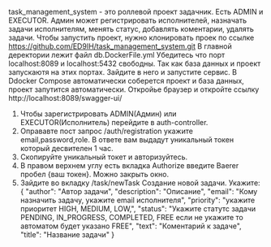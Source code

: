 task_management_system - это роллевой проект задачник. Есть ADMIN и EXECUTOR. Админ может регистрировать исполнителей, назначать задачи исполнителям, менять статус, добавлять коментарии, удалять задачи.
Чтобы запустить проект, нужно клонировать проек по ссылке https://github.com/ED9IH/task_management_system.git
В главной деректории лежит файл db.DockerFile.yml
Убедитесь что порт localhost:8089 и localhost:5432 свободны. Так как база данных и проект запускаютя на этих портах.
Зайдите в него и запустите сервис. 
В Ddocker Compose автоматически соберется проект и база данных, проект запутится автоматически.
Откройье браузер и откройте ссылку http://localhost:8089/swagger-ui/
1. Чтобы зарегистрировать ADMIN(Админ) или EXECUTOR(Исполнитель) перейдите в auth-controller.
2. Оправавте пост запрос /auth/registration укажите email,password,role. В ответе вам выдадут уникальный токен который десвителен 1 час.
3. Скопируйте уникальный токет и авторизуйтесь.
4. В правом верхнем углу есть вкладка Authorize введите Baerer пробел {ваш токен}. Можно закрыть окно.
5. Зайдите во вкладку /task/newTask Создание новой задачи. Укажите: {
  "author": "Автор задачи",
  "description": "Описание",
  "email": "Кому назначить задачу, укажите email исполнителя",
  "priority": "укажите приоритет HIGH, MEDIUM, LOW,",
  "status": "Укажите статутс задачи PENDING, IN_PROGRESS, COMPLETED, FREE если не укажите то автоматом будет указано FREE",
  "text": "Коментарий к задаче",
  "title": "Название задачи"
} 
  
